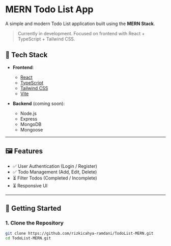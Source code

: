 # MERN Todo List App

A simple and modern Todo List application built using the **MERN Stack**.

> Currently in development. Focused on frontend with React + TypeScript + Tailwind CSS.

## 🔧 Tech Stack

- **Frontend**:
    - [React](https://reactjs.org/)
    - [TypeScript](https://www.typescriptlang.org/)
    - [Tailwind CSS](https://tailwindcss.com/)
    - [Vite](https://vitejs.dev/)

- **Backend** (coming soon):
    - Node.js
    - Express
    - MongoDB
    - Mongoose

---

## 🖼️ Features

- ✅ User Authentication (Login / Register)
- ✅ Todo Management (Add, Edit, Delete)
- ⏳ Filter Todos (Completed / Incomplete)
- ⏳ Responsive UI

---

## 🚀 Getting Started

### 1. Clone the Repository
```bash
git clone https://github.com/rizkicahya-ramdani/TodoList-MERN.git
cd TodoList-MERN.git